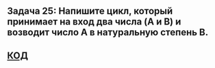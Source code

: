 ## Задача 25: Напишите цикл, который принимает на вход два числа (A и B) и возводит число A в натуральную степень B.
## [КОД](Ex_01_exponentiation/Program.cs)